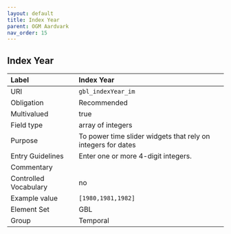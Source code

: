 ```yaml
---
layout: default
title: Index Year
parent: OGM Aardvark
nav_order: 15
---
```


## Index Year

| Label                 | Index Year |
|:----------------------|:-----------|
| URI                   | `gbl_indexYear_im` |
| Obligation            | Recommended |
| Multivalued           | true |
| Field type            | array of integers |
| Purpose               | To power time slider widgets that rely on integers for dates |
| Entry Guidelines      | Enter one or more 4-digit integers. |
| Commentary            | |
| Controlled Vocabulary | no |
| Example value         | `[1980,1981,1982]` |
| Element Set           | GBL |
| Group                 | Temporal |
